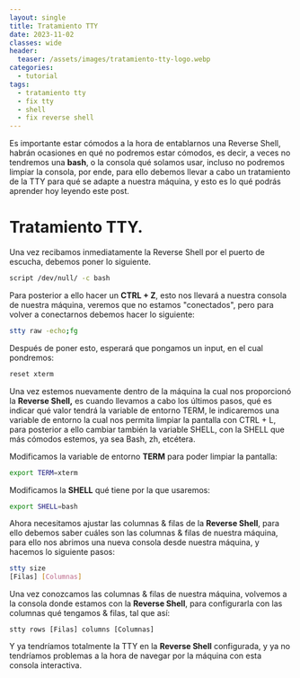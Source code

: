 ```yaml
---
layout: single
title: Tratamiento TTY
date: 2023-11-02
classes: wide
header:
  teaser: /assets/images/tratamiento-tty-logo.webp
categories:
  - tutorial
tags:
  - tratamiento tty
  - fix tty
  - shell
  - fix reverse shell
---
```




Es importante estar cómodos a la hora de entablarnos una Reverse Shell, habrán ocasiones en qué no podremos estar cómodos, es decir, a veces no tendremos una **bash**, o la consola qué solamos usar, incluso no podremos limpiar la consola, por ende, para ello debemos llevar a cabo un tratamiento de la TTY para qué se adapte a nuestra máquina, y esto es lo qué podrás aprender hoy leyendo este post.


# Tratamiento TTY.

Una vez recibamos inmediatamente la Reverse Shell por el puerto de escucha, debemos poner lo siguiente.
```bash
script /dev/null/ -c bash
```

Para posterior a ello hacer un **CTRL + Z**, esto nos llevará a nuestra consola de nuestra máquina, veremos que no estamos "conectados", pero para volver a conectarnos debemos hacer lo siguiente:

```bash
stty raw -echo;fg
```

Después de poner esto, esperará que pongamos un input, en el cual pondremos:

```bash
reset xterm
```

Una vez estemos nuevamente dentro de la máquina la cual nos proporcionó la **Reverse Shell,** es cuando llevamos a cabo los últimos pasos, qué es indicar qué valor tendrá la variable de entorno TERM, le indicaremos una variable de entorno la cual nos permita limpiar la pantalla con CTRL + L, para posterior a ello cambiar también la variable SHELL, con la SHELL que más cómodos estemos, ya sea Bash, zh, etcétera.

Modificamos la variable de entorno **TERM** para poder limpiar la pantalla:
```bash
export TERM=xterm
```

Modificamos la **SHELL** qué tiene por la que usaremos:
```bash
export SHELL=bash
```

Ahora necesitamos ajustar las columnas & filas de la **Reverse Shell**, para ello debemos saber cuáles son las columnas & filas de nuestra máquina, para ello nos abrimos una nueva consola desde nuestra máquina, y hacemos lo siguiente pasos:

```bash
stty size
[Filas] [Columnas] 
```

Una vez conozcamos las columnas & filas de nuestra máquina, volvemos a la consola donde estamos con la **Reverse Shell**, para configurarla con las columnas qué tengamos & filas, tal que así:
```
stty rows [Filas] columns [Columnas]
```

Y ya tendríamos totalmente la TTY en la **Reverse Shell** configurada, y ya no tendríamos problemas a la hora de navegar por la máquina con esta consola interactiva.
